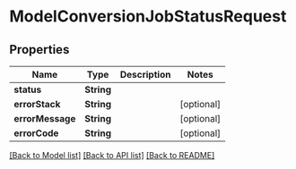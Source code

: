 # ModelConversionJobStatusRequest

## Properties
Name | Type | Description | Notes
------------ | ------------- | ------------- | -------------
**status** | **String** |  | 
**errorStack** | **String** |  | [optional] 
**errorMessage** | **String** |  | [optional] 
**errorCode** | **String** |  | [optional] 

[[Back to Model list]](../README.md#documentation-for-models) [[Back to API list]](../README.md#documentation-for-api-endpoints) [[Back to README]](../README.md)


